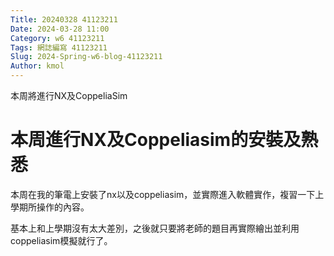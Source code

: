 ```yaml
---
Title: 20240328 41123211
Date: 2024-03-28 11:00
Category: w6 41123211
Tags: 網誌編寫 41123211
Slug: 2024-Spring-w6-blog-41123211
Author: kmol
---
```


本周將進行NX及CoppeliaSim

<!-- PELICAN_END_SUMMARY -->

# 本周進行NX及Coppeliasim的安裝及熟悉

本周在我的筆電上安裝了nx以及coppeliasim，並實際進入軟體實作，複習一下上學期所操作的內容。

基本上和上學期沒有太大差別，之後就只要將老師的題目再實際繪出並利用coppeliasim模擬就行了。